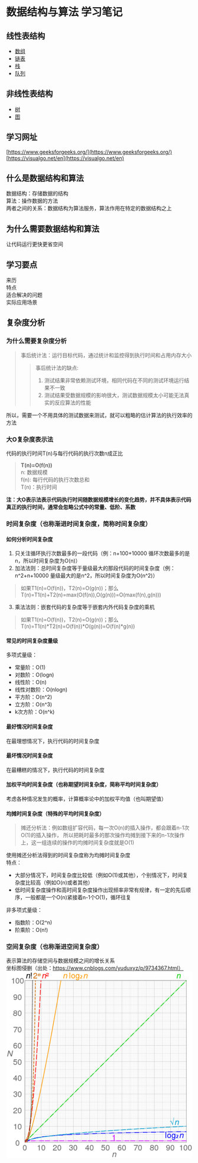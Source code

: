 # 数据结构与算法 学习笔记
## 线性表结构
+ [数组](https://github.com/hzm-January/0402-dsa/tree/master/dsa-array)
+ [链表](https://github.com/hzm-January/0402-dsa/tree/master/dsa-linkedlist)
+ [栈](https://github.com/hzm-January/0402-dsa/tree/master/dsa-stack)
+ [队列](https://github.com/hzm-January/0402-dsa/tree/master/dsa-queue)
## 非线性表结构
+ [树](https://github.com/hzm-January/0402-dsa/tree/master/dsa-tree)
+ [图]()
## 学习网址
[https://www.geeksforgeeks.org/](https://www.geeksforgeeks.org/)  
[https://visualgo.net/en](https://visualgo.net/en)
## 什么是数据结构和算法
数据结构：存储数据的结构  
算法：操作数据的方法  
两者之间的关系：数据结构为算法服务，算法作用在特定的数据结构之上
## 为什么需要数据结构和算法
让代码运行更快更省空间
## 学习要点
来历  
特点  
适合解决的问题  
实际应用场景
## 复杂度分析
### 为什么需要复杂度分析
>事后统计法：运行目标代码，通过统计和监控得到执行时间和占用内存大小  
>>事后统计法的缺点:
>>1. 测试结果非常依赖测试环境，相同代码在不同的测试环境运行结果不一致
>>2. 测试结果受数据规模的影响很大，测试数据规模太小可能无法真实的反应算法的性能  

所以，需要一个不用具体的测试数据来测试，就可以粗略的估计算法的执行效率的方法

### 大O复杂度表示法
代码的执行时间T(n)与每行代码的执行次数n成正比
> **T(n)=O(f(n))**  
n: 数据规模  
f(n): 每行代码的执行次数总和  
T(n)：执行时间  

**注：大O表示法表示代码执行时间随数据规模增长的变化趋势，并不具体表示代码真正的执行时间，通常会忽略公式中的常量、低阶、系数**
### 时间复杂度（也称渐进时间复杂度，简称时间复杂度）
#### 如何分析时间复杂度
1. 只关注循环执行次数最多的一段代码（例：n+100+10000 循环次数最多的是n，所以时间复杂度为O(n)）
2. 加法法则：总时间复杂度等于量级最大的那段代码的时间复杂度（例：n^2+n+10000 量级最大的是n^2，所以时间复杂度为O(n^2)）
> 如果T1(n)=O(f(n))，T2(n)=O(g(n))；那么T(n)=T1(n)+T2(n)=max(O(f(n)),O(g(n)))=O(max(f(n),g(n)))

3. 乘法法则：嵌套代码的复杂度等于嵌套内外代码复杂度的乘机
> 如果T1(n)=O(f(n))，T2(n)=O(g(n))；那么T(n)=T1(n)*T2(n)=O(f(n))*O(g(n))=O(f(n)*g(n))

#### 常见的时间复杂度量级
多项式量级：
+ 常量阶：O(1)
+ 对数阶：O(logn) 
+ 线性阶：O(n)
+ 线性对数阶：O(nlogn)
+ 平方阶：O(n^2)
+ 立方阶：O(n^3)
+ k次方阶：O(n^k)  
#### 最好情况时间复杂度
在最理想情况下，执行代码的时间复杂度
#### 最坏情况时间复杂度
在最糟糕的情况下，执行代码的时间复杂度
#### 加权平均时间复杂度（也称期望时间复杂度，简称平均时间复杂度）
考虑各种情况发生的概率，计算概率论中的加权平均值（也叫期望值）
#### 均摊时间复杂度（特殊的平均时间复杂度）
>摊还分析法：例如数组扩容代码，每一次O(n)的插入操作，都会跟着n-1次O(1)的插入操作，
所以把耗时最多的那次操作均摊到接下来的n-1次操作上，这一组连续的操作的均摊时间复杂度就是O(1)

使用摊还分析法得到的时间复杂度称为均摊时间复杂度  
特点：
+ 大部分情况下，时间复杂度比较低（例如O(1)或其他），个别情况下，时间复杂度比较高（例如O(n)或者其他）
+ 低时间复杂度操作和高时间复杂度操作出现频率非常有规律，有一定的先后顺序，一般都是一个O(n)紧接着n-1个O(1)，循环往复


非多项式量级：
+ 指数阶：O(2^n)
+ 阶乘阶：O(n!)

### 空间复杂度（也称渐进空间复杂度）
表示算法的存储空间与数据规模之间的增长关系   
坐标图侵删（出处：https://www.cnblogs.com/yuduxyz/p/9734367.html）
![坐标图](https://github.com/hzm-January/0402-dsa/blob/master/graph.jpg)
